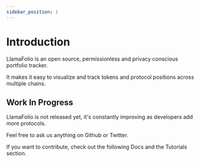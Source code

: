 ```yaml
---
sidebar_position: 1
---
```


# Introduction

LlamaFolio is an open source, permissionless and privacy conscious portfolio tracker.

It makes it easy to visualize and track tokens and protocol positions across multiple chains.

## Work In Progress

LlamaFolio is not released yet, it's constantly improving as developers add more protocols.

Feel free to ask us anything on Github or Twitter.

If you want to contribute, check out the following Docs and the Tutorials section.
